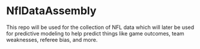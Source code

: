 # NflDataAssembly
This repo will be used for the collection of NFL data which will later be used for predictive modeling to help predict things like game outcomes, team weaknesses, referee bias, and more.
